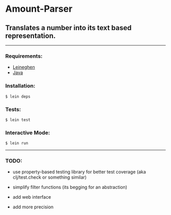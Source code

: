 # Amount-Parser
## Translates a number into its text based representation.
---

### Requirements:

- [Leineghen](http://leiningen.org/#install)
- [Java](https://java.com/en/download/index.jsp) 

### Installation:

`$ lein deps`

### Tests:

`$ lein test`

### Interactive Mode:

`$ lein run`


---

### TODO:

- use property-based testing library for better test coverage (aka clj/test.check or something similar)

- simplify filter functions (its begging for an abstraction)

- add web interface

- add more precision

